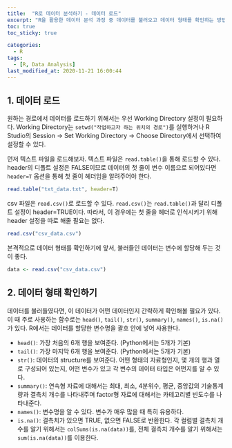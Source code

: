 ```yaml
---
title:  "R로 데이터 분석하기 - 데이터 로드"
excerpt: "R을 활용한 데이터 분석 과정 중 데이터를 불러오고 데이터 형태를 확인하는 방법에 대해 정리한 글입니다."
toc: true
toc_sticky: true

categories:
  - R
tags:
  - [R, Data Analysis]
last_modified_at: 2020-11-21 16:00:44
---
```


## 1. 데이터 로드  

원하는 경로에서 데이터를 로드하기 위해서는 우선 Working Directory 설정이 필요하다. Working Directory는 `setwd("작업하고자 하는 위치의 경로")`를 실행하거나 R Studio의 Session -> Set Working Directory -> Choose Directory에서 선택하여 설정할 수 있다.  

먼저 텍스트 파일을 로드해보자. 텍스트 파일은 `read.table()`을 통해 로드할 수 있다. header의 디폴트 설정은 FALSE이므로 데이터의 첫 줄이 변수 이름으로 되어있다면 `header=T` 옵션을 통해 첫 줄이 헤더임을 알려주어야 한다.    

```r
read.table("txt_data.txt", header=T)
```  

csv 파일은 `read.csv()`로 로드할 수 있다. `read.csv()`는 `read.table()`과 달리 디폴트 설정이 header=TRUE이다. 따라서, 이 경우에는 첫 줄을 헤더로 인식시키기 위해 header 설정을 따로 해줄 필요는 없다.  

```r
read.csv("csv_data.csv")
```  

본격적으로 데이터 형태를 확인하기에 앞서, 불러들인 데이터는 변수에 할당해 두는 것이 좋다.  

```r
data <- read.csv("csv_data.csv")
```  

## 2. 데이터 형태 확인하기  

데이터를 불러들였다면, 이 데이터가 어떤 데이터인지 간략하게 확인해볼 필요가 있다. 이 때 주로 사용하는 함수로는 `head()`, `tail()`, `str()`, `summary()`, `names()`, `is.na()`가 있다. R에서는 데이터를 할당한 변수명을 괄호 안에 넣어 사용한다.  

- `head()`: 가장 처음의 6개 행을 보여준다. (Python에서는 5개가 기본)
- `tail()`: 가장 마지막 6개 행을 보여준다. (Python에서는 5개가 기본)
- `str()`: 데이터의 structure를 보여준다. 어떤 형태의 자료형인지, 몇 개의 행과 열로 구성되어 있는지, 어떤 변수가 있고 각 변수의 데이터 타입은 어떤지를 알 수 있다.
- `summary()`: 연속형 자료에 대해서는 최대, 최소, 4분위수, 평균, 중앙값의 기술통계량과 결측치 개수를 나타내주며 factor형 자료에 대해서는 카테고리별 빈도수를 나타내준다.
- `names()`: 변수명을 알 수 있다. 변수가 매우 많을 때 특히 유용하다.
- `is.na()`: 결측치가 있으면 TRUE, 없으면 FALSE로 반환한다. 각 컬럼별 결측치 개수를 알기 위해서는 `colSums(is.na(data))`를, 전체 결측치 개수를 알기 위해서는 `sum(is.na(data))`를 이용한다.  

